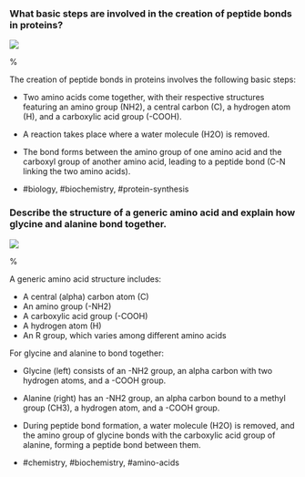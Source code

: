 ### What basic steps are involved in the creation of peptide bonds in proteins?

![](https://cdn.mathpix.com/cropped/2024_07_05_66dd054e60456da11f1bg-1.jpg?height=316&width=377&top_left_y=703&top_left_x=872)

%

The creation of peptide bonds in proteins involves the following basic steps:

- Two amino acids come together, with their respective structures featuring an amino group (NH2), a central carbon (C), a hydrogen atom (H), and a carboxylic acid group (-COOH).
- A reaction takes place where a water molecule (H2O) is removed.
- The bond forms between the amino group of one amino acid and the carboxyl group of another amino acid, leading to a peptide bond (C-N linking the two amino acids).

- #biology, #biochemistry, #protein-synthesis


### Describe the structure of a generic amino acid and explain how glycine and alanine bond together.

![](https://cdn.mathpix.com/cropped/2024_07_05_66dd054e60456da11f1bg-1.jpg?height=316&width=377&top_left_y=703&top_left_x=872)

%

A generic amino acid structure includes:

- A central (alpha) carbon atom (C)
- An amino group (-NH2)
- A carboxylic acid group (-COOH)
- A hydrogen atom (H)
- An R group, which varies among different amino acids

For glycine and alanine to bond together:

- Glycine (left) consists of an -NH2 group, an alpha carbon with two hydrogen atoms, and a -COOH group.
- Alanine (right) has an -NH2 group, an alpha carbon bound to a methyl group (CH3), a hydrogen atom, and a -COOH group.
- During peptide bond formation, a water molecule (H2O) is removed, and the amino group of glycine bonds with the carboxylic acid group of alanine, forming a peptide bond between them.

- #chemistry, #biochemistry, #amino-acids